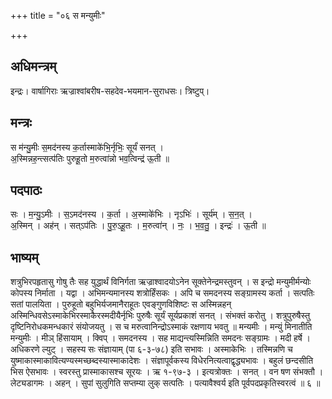 +++
title = "०६ स मन्युमीः"

+++
## अधिमन्त्रम्
इन्द्रः। वार्षागिराः ऋज्राश्वांबरीष-सहदेव-भयमान-सुराधसः। त्रिष्टुप्।

## मन्त्रः
स म॑न्यु॒मीः स॒मद॑नस्य क॒र्तास्माके॑भि॒र्नृभिः॒ सूर्यं॑ सनत् ।  
अ॒स्मिन्नह॒न्त्सत्प॑तिः पुरुहू॒तो म॒रुत्वा॑न्नो भव॒त्विन्द्र॑ ऊ॒ती ॥

## पदपाठः
सः । म॒न्यु॒ऽमीः । स॒ऽमद॑नस्य । क॒र्ता । अ॒स्माके॑भिः । नृऽभिः॑ । सूर्य॑म् । स॒न॒त् ।  
अ॒स्मिन् । अह॑न् । सत्ऽप॑तिः । पु॒रु॒ऽहू॒तः । म॒रुत्वा॑न् । नः॒ । भ॒व॒तु॒ । इन्द्रः॑ । ऊ॒ती ॥

## भाष्यम्
शत्रुभिरपहृतासु गोषु तैः सह युद्धार्थं विनिर्गता ऋज्राश्वादयोऽनेन सूक्तेनेन्द्रमस्तुवन् । स इन्द्रो मन्युमीर्मन्योः कोपस्य निर्माता । यद्वा । अभिमन्यमानस्य शत्रोर्हिंसकः । अपि च समदनस्य सङ्ग्रामस्य कर्ता । सत्पतिः सतां पालयिता । पुरुहूतो बहुभिर्यजमानैराहूतः एवङ्गुणविशिष्टः स अस्मिन्नहन् अस्मिन्धिवसेऽस्माकेभिरस्माकैरस्मदीयैर्नृभिः पुरुषैः सूर्यं सूर्यप्रकाशं सनत् । संभक्तं करोतु । शत्रुपुरुषैस्तु दृष्टिनिरोधकमन्धकारं संयोजयतु । स च मरुत्वानिन्द्रोऽस्माकं रक्षणाय भवतु ॥ मन्यमीः । मन्युं मिनातीति मन्युमीः । मीञ् हिंसायाम् । क्विप् । समदनस्य । सह माद्यन्त्यस्मिन्निति समदनः सङ्ग्रामः । मदी हर्षे । अधिकरणे ल्युट् । सहस्य सः संज्ञायाम् (पा ६-३-७८) इति सभावः । अस्माकेभिः । तस्मिन्नणि च युष्माकास्माकावित्यण्यस्मच्छब्दस्यास्माकादेशः । संज्ञापूर्वकस्य विधेरनित्यत्वाद्वृद्ध्यभावः । बहुलं छन्दसीति भिस ऐसभावः । स्वरस्तु प्रास्माकासश्च सूरयः । ऋ १-९७-३ । इत्यत्रोक्तः । सनत् । वन षण संभक्तौ । लेट्यडागमः । अहन् । सुपां सुलुगिति सप्तम्या लुक् सत्पतिः । पत्यावैश्वर्य इति पूर्वपदप्रकृतिस्वरत्वं ॥ ६ ॥